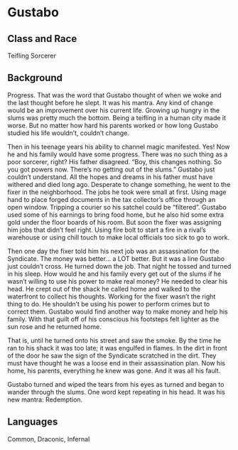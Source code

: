 # Gustabo

## Class and Race
Teifling Sorcerer

## Background
Progress. That was the word that Gustabo thought of when we woke and the last thought before he slept. It was his mantra. Any kind of change would be an improvement over his current life. Growing up hungry in the slums was pretty much the bottom. Being a teifling in a human city made it worse. But no matter how hard his parents worked or how long Gustabo studied his life wouldn’t, couldn’t change.

Then in his teenage years his ability to channel magic manifested. Yes! Now he and his family would have some progress. There was no such thing as a poor sorcerer, right? His father disagreed. “Boy, this changes nothing. So you got powers now. There’s no getting out of the slums.” Gustabo just couldn’t understand. All the hopes and dreams in his father must have withered and died long ago. Desperate to change something, he went to the fixer in the neighborhood. The jobs he took were small at first. Using mage hand to place forged documents in the tax collector’s office through an open window. Tripping a courier so his satchel could be “filtered”. Gustabo used some of his earnings to bring food home, but he also hid some extra gold under the floor boards of his room. But soon the fixer was assigning him jobs that didn’t feel right. Using fire bolt to start a fire in a rival’s warehouse or using chill touch to make local officials too sick to go to work.

Then one day the fixer told him his next job was an assassination for the Syndicate. The money was better… a LOT better. But it was a line Gustabo just couldn’t cross. He turned down the job. That night he tossed and turned in his sleep. How would he and his family every get out of the slums if he wasn’t willing to use his power to make real money? He needed to clear his head. He crept out of the shack he called home and walked to the waterfront to collect his thoughts. Working for the fixer wasn’t the right thing to do. He shouldn’t be using his power to perform crimes but to correct them. Gustabo would find another way to make money and help his family. With that guilt off of his conscious his footsteps felt lighter as the sun rose and he returned home.

That is, until he turned onto his street and saw the smoke. By the time he ran to his shack it was too late; it was engulfed in flames. In the dirt in front of the door he saw the sign of the Syndicate scratched in the dirt. They must have thought he was a loose end in their assassination plan. Now his home, his parents, everything he knew was gone. And it was all his fault.

Gustabo turned and wiped the tears from his eyes as turned and began to wander through the slums. One word kept repeating in his head. It was his new mantra: Redemption.

## Languages

Common, Draconic, Infernal
